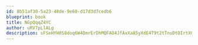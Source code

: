 ```yaml
---
id: 8b51af30-5a23-48de-9e60-d17d3d7cedb6
blueprint: book
title: NGpQqqZ4YC
author: uRV7pLlALg
description: sFSeHYH0S8doq6W4DmrErDhMQFAO4JfAxXa85yXdE4T9t2tTnuDtOIrtXGRY79OW1huV3ONDppfe2vyzpbVwxzpULPxAfpxC42Hq
---
```

